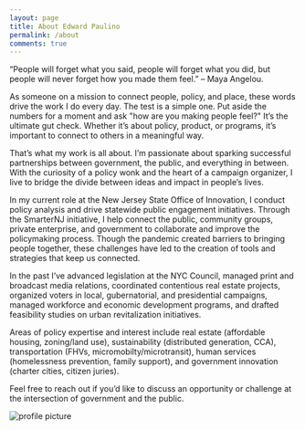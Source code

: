 ```yaml
---
layout: page
title: About Edward Paulino
permalink: /about
comments: true
---
```


<div class="row justify-content-between">
<div class="col-md-8 pr-5">

<p>“People will forget what you said, people will forget what you did, but people will never forget how you made them feel.” – Maya Angelou.</p>

 <p>As someone on a mission to connect people, policy, and place, these words drive the work I do every day. The test is a simple one. Put aside the numbers for a moment and ask "how are you making people feel?" It’s the ultimate gut check. Whether it’s about policy, product, or programs, it’s important to connect to others in a meaningful way.</p>

<p>That’s what my work is all about. I’m passionate about sparking successful partnerships between government, the public, and everything in between. With the curiosity of a policy wonk and the heart of a campaign organizer, I live to bridge the divide between ideas and impact in people’s lives.</p>

<p>In my current role at the New Jersey State Office of Innovation, I conduct policy analysis and drive statewide public engagement initiatives. Through the SmarterNJ initiative, I help connect the public, community groups, private enterprise, and government to collaborate and improve the policymaking process. Though the pandemic created barriers to bringing people together, these challenges have led to the creation of tools and strategies that keep us connected.</p>

<p>In the past I’ve advanced legislation at the NYC Council, managed print and broadcast media relations, coordinated contentious real estate projects, organized voters in local, gubernatorial, and presidential campaigns, managed workforce and economic development programs, and drafted feasibility studies on urban revitalization initiatives.</p>

<p>Areas of policy expertise and interest include real estate (affordable housing, zoning/land use), sustainability (distributed generation, CCA), transportation (FHVs, micromobilty/microtransit), human services (homelessness prevention, family support), and government innovation (charter cities, citizen juries).</p>

<p>Feel free to reach out if you’d like to discuss an opportunity or challenge at the intersection of government and the public.</p>

</div>

<div class="col-md-4">

<div class="sticky-top sticky-top-80">
<p class="mb-5"><img class="shadow-lg" src="{{site.baseurl}}/assets/images/profile-pic.png" alt="profile picture" /></p>

</div>
</div>
</div>
